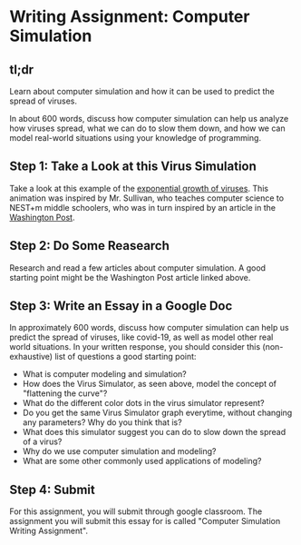 # Writing Assignment: Computer Simulation

## tl;dr

Learn about computer simulation and how it can be used to predict the spread of viruses.

In about 600 words, discuss how computer simulation can help us analyze how viruses spread, what we can do to slow them down, and how we can model real-world situations using your knowledge of programming.

## Step 1: Take a Look at this Virus Simulation

Take a look at this example of the [exponential growth of viruses](https://intro.cs50nestm.net/virus). This animation was inspired by Mr. Sullivan, who teaches computer science to NEST+m middle schoolers, who was in turn inspired by an article in the [Washington Post](https://www.washingtonpost.com/graphics/2020/world/corona-simulator/).

## Step 2: Do Some Reasearch

Research and read a few articles about computer simulation. A good starting point might be the Washington Post article linked above.

## Step 3: Write an Essay in a Google Doc

In approximately 600 words, discuss how computer simulation can help us predict the spread of viruses, like covid-19, as well as model other real world situations. In your written response, you should consider this (non-exhaustive) list of questions a good starting point:

* What is computer modeling and simulation?
* How does the Virus Simulator, as seen above, model the concept of "flattening the curve"?
* What do the different color dots in the virus simulator represent?
* Do you get the same Virus Simulator graph everytime, without changing any parameters? Why do you think that is?
* What does this simulator suggest you can do to slow down the spread of a virus?
* Why do we use computer simulation and modeling?
* What are some other commonly used applications of modeling?


## Step 4: Submit

For this assignment, you will submit through google classroom. The assignment you will submit this essay for is called "Computer Simulation Writing Assignment".
